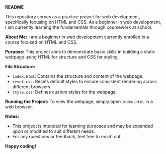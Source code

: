 **README**

This repository serves as a practice project for web development, specifically focusing on HTML and CSS. As a beginner in web development, I am currently learning the fundamentals through coursework at school.

**About Me:**
I am a beginner in web development currently enrolled in a course focused on HTML and CSS.

**Purpose:**
This project aims to demonstrate basic skills in building a static webpage using HTML for structure and CSS for styling.

**File Structure:**
- `index.html`: Contains the structure and content of the webpage.
- `reset.css`: Resets default styles to ensure consistent rendering across different browsers.
- `style.css`: Defines custom styles for the webpage.

**Running the Project:**
To view the webpage, simply open `index.html` in a web browser.

**Notes:**
- This project is intended for learning purposes and may be expanded upon or modified to suit different needs.
- For any questions or feedback, feel free to reach out.

**Happy coding!**
